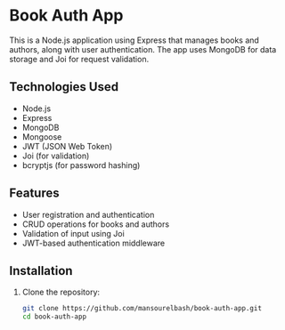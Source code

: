 # Book Auth App

This is a Node.js application using Express that manages books and authors, along with user authentication. The app uses MongoDB for data storage and Joi for request validation.


## Technologies Used

- Node.js
- Express
- MongoDB
- Mongoose
- JWT (JSON Web Token)
- Joi (for validation)
- bcryptjs (for password hashing)

## Features

- User registration and authentication
- CRUD operations for books and authors
- Validation of input using Joi
- JWT-based authentication middleware

## Installation

1. Clone the repository:
   ```bash
   git clone https://github.com/mansourelbash/book-auth-app.git
   cd book-auth-app
